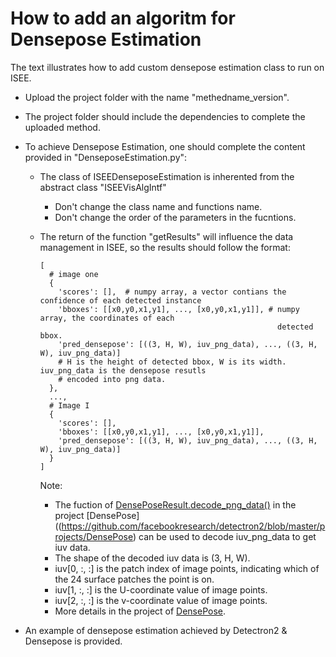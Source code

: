 # How to add an algoritm for Densepose Estimation

The text illustrates how to add custom densepose estimation class to run on ISEE.

* Upload the project folder with the name "methedname_version".
* The project folder should include the dependencies to complete the uploaded method.
* To achieve Densepose Estimation, one should complete the content provided in "DenseposeEstimation.py":
  + The class of ISEEDenseposeEstimation is inherented from the abstract class "ISEEVisAlgIntf"
    - Don't change the class name and functions name.
    - Don't change the order of the parameters in the fucntions.
  + The return of the function "getResults" will influence the data management in ISEE, so the results should follow the format:


    ```
    [
      # image one
      {
        'scores': [],  # numpy array, a vector contians the confidence of each detected instance
        'bboxes': [[x0,y0,x1,y1], ..., [x0,y0,x1,y1]], # numpy array, the coordinates of each
                                                         detected bbox.
        'pred_densepose': [((3, H, W), iuv_png_data), ..., ((3, H, W), iuv_png_data)]
        # H is the height of detected bbox, W is its width. iuv_png_data is the densepose resutls
        # encoded into png data.
      },
      ...,
      # Image I
      {
        'scores': [],
        'bboxes': [[x0,y0,x1,y1], ..., [x0,y0,x1,y1]],
        'pred_densepose': [((3, H, W), iuv_png_data), ..., ((3, H, W), iuv_png_data)]
      }
    ]
    ```

    Note:
    - The fuction of [DensePoseResult.decode_png_data()](https://github.com/facebookresearch/detectron2/blob/master/projects/DensePose/densepose/structures.py) in the project [DensePose]((https://github.com/facebookresearch/detectron2/blob/master/projects/DensePose) can be used to decode iuv_png_data to get iuv data.
    - The shape of the decoded iuv data is (3, H, W).
    - iuv[0, :, :] is the patch index of image points, indicating which of the 24 surface patches the point is on.
    - iuv[1, :, :] is the U-coordinate value of image points.
    - iuv[2, :, :] is the v-coordinate value of image points.
    - More details in the project of [DensePose](https://github.com/facebookresearch/detectron2/blob/master/projects/DensePose/doc/TOOL_APPLY_NET.md).

* An example of densepose estimation achieved by Detectron2 & Densepose is provided.
